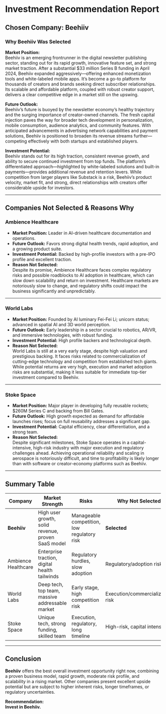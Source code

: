 # Investment Recommendation Report

## Chosen Company: **Beehiiv**

### Why Beehiiv Was Selected

**Market Position:**  
Beehiiv is an emerging frontrunner in the digital newsletter publishing sector, standing out for its rapid growth, innovative feature set, and strong market traction. After a substantial $33 million Series B funding in April 2024, Beehiiv expanded aggressively—offering enhanced monetization tools and white-labeled mobile apps. It’s become a go-to platform for thousands of creators and brands seeking direct subscriber relationships. Its scalable and affordable platform, coupled with robust creator support, delivers a clear competitive edge in a market still on the upswing.

**Future Outlook:**  
Beehiiv’s future is buoyed by the newsletter economy’s healthy trajectory and the surging importance of creator-owned channels. The fresh capital injection paves the way for broader tech development in personalization, mobile consumption, audience analytics, and community features. With anticipated advancements in advertising network capabilities and payment solutions, Beehiiv is positioned to broaden its revenue streams further—competing effectively with both startups and established players.

**Investment Potential:**  
Beehiiv stands out for its high traction, consistent revenue growth, and ability to secure continued investment from top funds. The platform’s differentiated approach—highlighted by white-labeled solutions and built-in payments—provides additional revenue and retention levers. While competition from larger players like Substack is a risk, Beehiiv’s product velocity, market fit, and strong, direct relationships with creators offer considerable upside for investors.

---

## Companies Not Selected & Reasons Why

### **Ambience Healthcare**
- **Market Position:** Leader in AI-driven healthcare documentation and operations.
- **Future Outlook:** Favors strong digital health trends, rapid adoption, and a growing product suite.
- **Investment Potential:** Backed by high-profile investors with a pre-IPO profile and excellent traction.
- **Reason Not Selected:**  
  Despite its promise, Ambience Healthcare faces complex regulatory risks and possible roadblocks to AI adoption in healthcare, which can slow down scalability and return on investment. Healthcare markets are notoriously slow to change, and regulatory shifts could impact the business significantly and unpredictably.

---

### **World Labs**
- **Market Position:** Founded by AI luminary Fei-Fei Li; unicorn status; advanced in spatial AI and 3D world perception.
- **Future Outlook:** Early leadership in a sector crucial to robotics, AR/VR, and immersive technologies, with robust funding.
- **Investment Potential:** High profile backers and technological depth.
- **Reason Not Selected:**  
  World Labs is still at a very early stage, despite high valuation and prestigious backing. It faces risks related to commercialization of cutting-edge technology and competition from established tech giants. While potential returns are very high, execution and market adoption risks are substantial, making it less suitable for immediate top-tier investment compared to Beehiiv.

---

### **Stoke Space**
- **Market Position:** Major player in developing fully reusable rockets; $260M Series C and backing from Bill Gates.
- **Future Outlook:** High growth expected as demand for affordable launches rises; focus on full reusability addresses a significant gap.
- **Investment Potential:** Capital efficiency, clear differentiation, and a strong team.
- **Reason Not Selected:**  
  Despite significant milestones, Stoke Space operates in a capital-intensive, high-risk industry with major execution and regulatory challenges ahead. Achieving operational reliability and scaling in aerospace is notoriously difficult, and time to profitability is likely longer than with software or creator-economy platforms such as Beehiiv.

---

## **Summary Table**

| Company          | Market Strength           | Risks                                   | Why Not Selected                 |
|------------------|--------------------------|-----------------------------------------|----------------------------------|
| **Beehiiv**          | High user growth, solid revenue, proven SaaS model | Manageable competition, low regulatory risk | **Selected**                    |
| Ambience Healthcare | Enterprise traction, digital health tailwinds         | Regulatory hurdles, slow adoption      | Regulatory/adoption risk         |
| World Labs           | Deep tech, top team, massive addressable market      | Early stage, high competition risk     | Execution/commercialization risk |
| Stoke Space          | Unique tech, strong funding, skilled team            | Execution, regulatory, long timeline   | High-risk, capital intensive     |

---

## **Conclusion**

**Beehiiv** offers the best overall investment opportunity right now, combining a proven business model, rapid growth, moderate risk profile, and scalability in a rising market. Other companies present excellent upside potential but are subject to higher inherent risks, longer timeframes, or regulatory uncertainties. 

**Recommendation:**  
**Invest in Beehiiv.**